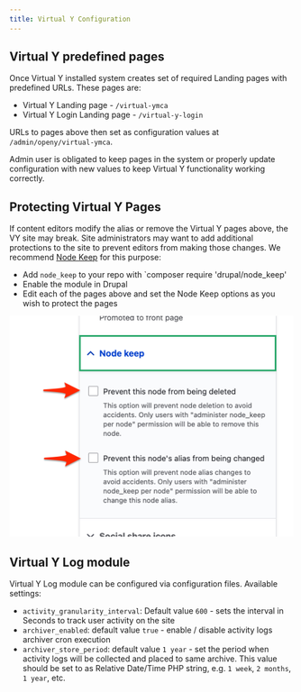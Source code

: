 ```yaml
---
title: Virtual Y Configuration
---
```


## Virtual Y predefined pages

Once Virtual Y installed system creates set of required Landing pages with predefined URLs. These pages are:
* Virtual Y Landing page - `/virtual-ymca`
* Virtual Y Login Landing page - `/virtual-y-login`

URLs to pages above then set as configuration values at `/admin/openy/virtual-ymca`. 

Admin user is obligated to keep pages in the system or properly update configuration with new values to keep Virtual Y functionality working correctly. 

## Protecting Virtual Y Pages

If content editors modify the alias or remove the Virtual Y pages above, the VY site may break. Site administrators may want to add additional protections to the site to prevent editors from making those changes. We recommend [Node Keep](https://www.drupal.org/project/node_keep) for this purpose:

- Add `node_keep` to your repo with `composer require 'drupal/node_keep'
- Enable the module in Drupal
- Edit each of the pages above and set the Node Keep options as you wish to protect the pages

![Screenshot displaying Node Keep options](./vy-node-keep.png)

## Virtual Y Log module

Virtual Y Log module can be configured via configuration files. Available settings:

* `activity_granularity_interval`: Default value `600` - sets the interval in Seconds to track user activity on the site
* `archiver_enabled`: default value `true` - enable / disable activity logs archiver cron execution
* `archiver_store_period`: default value `1 year` - set the period when activity logs will be collected and placed to same archive. This value should be set to as Relative Date/Time PHP string, e.g. `1 week`, `2 months`, `1 year`, etc.
